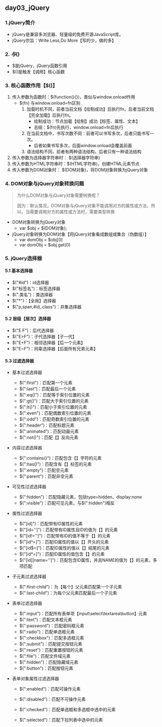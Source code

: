 ## day03_jQuery

### 1.jQuery简介

- jQuery是兼容多浏览器、轻量级的免费开源JavaScript库。
- jQuery宗旨：Write Less,Do More【写的少，做的多】

### 2. $与$()

- $是jQuery，jQuery函数引用
- $()是触发【调用】核心函数

### 3. 核心函数作用【$()】

1. 传入参数为函数时：$(function(){})，类似与window.onload作用
   - $(fn) 与window.onload=fn区别
     1. 加载时机不同，前者当前文档【绘制成功】后执行fn，后者当前文档【完全加载】后执行fn。
        - 绘制成功：节点加载【绘制】成功【标签、属性、文本】
        - 总结：$(fn)先执行，window.onload=fn后执行
     2. 在当前文档中，书写次数不同：前者可以书写多次，后者只能书写一次。
        - 后者如果书写多次，后面window.onload会覆盖前面
     3. 语法结构不同，前者有两种语法结构，后者只有一种语法结构
2. 传入参数为选择器字符串时： $(选择器字符串)
3. 传入参数为HTML字符串时：$(HTML字符串)，创建HTML元素节点
4. 传入参数为DOM对象时： $(DOM对象)，将DOM对象转换为jQuery对象

### 4. DOM对象与jQuery对象转换问题

> 为什么DOM对象与jQuery对象需要转换呢？
>
> ​	因为：默认情况，DOM对象与jQuery对象不能调用对方的属性或方法，所以，当需要调用对方的属性或方法时，需要类型转换

- DOM对象转换为jQuery对象
  - var $obj = $(DOM对象);
- jQuery对象转换为DOM对象【将jQuery对象看成数组或集合（伪数组）】
  - var domObj = $obj[0]
  - var domObj = $obj.get(0)

### 5. jQuery选择器

#### 5.1 基本选择器

- $("#id")：id选择器
- $("标签名")：标签选择器
- $(".类名")：类选择器
- $("*")：【全局】选择器
- $("p,span,#id,.class")：并集选择器

#### 5.2 层级【层次】选择器

- $("E F")：后代选择器
- $("E>F")：子代选择器【子一代】
- $("E+F")：相邻选择器【后一个元素】
- $("E~F")：同辈选择器【后面所有兄弟元素】

#### 5.3 过滤选择器

- 基本过滤选择器

  - $(":first")：匹配第一个元素
  - $(":last")：匹配最后一个元素
  - $(":eq()")：匹配等于索引位置的元素
  - $(":gt()")：匹配大于索引位置的元素
  - $(":lt()")：匹配小于索引位置的元素
  - $(":even")：匹配偶数索引位置的元素
  - $(":odd")：匹配奇数索引位置的元素
  - $(":header")：匹配标题元素
  - $(":animated")：匹配动画元素
  - $(":not()")：匹配【】反向元素

- 内容过滤选择器

  - $(":contains()")：匹配包含【】字符的元素
  - $(":has()")：匹配含有【】标签的元素
  - $(":empty")：匹配空元素
  - $(":parent")：匹配非空元素

- 可见性过滤选择器

  - $(":hidden")：匹配隐藏元素，包括type=hidden，display:none
  - $(":visible")：匹配可见元素，与$(":hidden")相反

- 属性过滤选择器

  - $("[id]")：匹配带有ID属性的元素
  - $("[id='']")：匹配带有ID属性且ID的值为【】的元素
  - $("[id!='']")：匹配带有ID的值不等于【】的元素
  - $("[id^=]")：匹配ID属性的值以【】开头的元素
  - $("[id$=]")：匹配ID属性的值以【】结尾的元素
  - $("[id*=]")：匹配ID属性的值包含【】的元素
  - $("[id]\[name='']")：匹配包含ID属性，并且NAME的值为【】的元素，多项匹配

- 子元素过滤选择器

  - $(":first-child")：为【每个】父元素匹配第一个子元素
  - $(":last-child")：为每个父元素匹配最后一个子元素

- 表单过滤选择器

  - $(":input")：匹配所有表单项【input\select\textarea\button】元素
  - $(":text")：匹配文本框元素
  - $(":password")：匹配密码框元素
  - $(":radio")：匹配单选框元素
  - $(":checkbox")：匹配多选框元素
  - $(":submit")：匹配提交按钮元素
  - $(":reset")：匹配重置按钮的元素
  - $(":file")：匹配文件域元素
  - $(":hidden")：匹配隐藏域元素
  - $(":button")：匹配按钮元素

- 表单对象属性过滤选择器

  - $(":enabled")：匹配可操作元素
  - $(":disabled")：匹配不可操作元素

  - $(":checked")：匹配单选框和多选框中选中的元素
  - $(":selected")：匹配下拉列表中选中的元素









